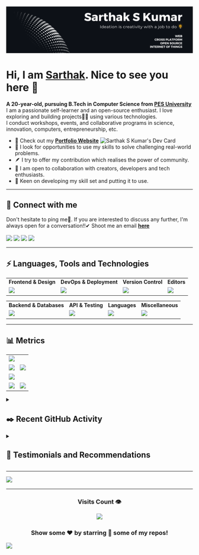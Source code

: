 <!---
Please consider starring the repo if you find this useful in any manner
or use it. It helps me a lot.
-->
<img src='README_Banner.png' alt="banner"></img>
# Hi, I am <a href = "https://linkedin.com/in/sarthakskumar">Sarthak</a>. Nice to see you here 👋
<b>A 20-year-old, pursuing B.Tech in Computer Science from [PES University](https://www.pes.edu)</b><br>
I am a passionate self-learner and an open-source enthusiast. I love exploring and building projects👨‍💻 using various technologies.<br>
I conduct workshops, events, and collaborative programs in science, innovation, computers, entrepreneurship, etc.

<a href = "https://app.daily.dev/sarthakskumar"><img align = "right" src="https://api.daily.dev/devcards/4acca7dd7d934f94b0b4753f12c44494.png?r=nmz" width="250" alt="Sarthak S Kumar's Dev Card"></a>

- 🔭 Check out my <a href="https://sarthakskumar.github.io"><b>Portfolio Website</b></a>
- 🌱 I look for opportunities to use my skills to solve challenging real-world problems.
- 🪶 I try to offer my contribution which realises the power of community.
- 👯 I am open to collaboration with creators, developers and tech enthusiasts.
- 🚢 Keen on developing my skill set and putting it to use.<br>
<hr>

## 📩 Connect with me
Don't hesitate to ping me🤝. If you are interested to discuss any further, I'm always open for a conversation!!✔ Shoot me an email <a href = "mailto:sskworld9742@gmail.com"><b>here</b><br><br>
<a href = "https://linkedin.com/in/sarthakskumar"><img src = "https://skillicons.dev/icons?i=linkedin&theme=dark" height = 38></a>
<a href = "https://instagram.com/sarthakskumar"><img src = "https://skillicons.dev/icons?i=instagram&theme=dark" height = 38></a>
<a href = "https://discordapp.com/users/907567549410050078"><img src = "https://skillicons.dev/icons?i=discord&theme=dark" height = 38></a>
<a href = "https://twitter.com/SarthakSKumar2"><img src = "https://skillicons.dev/icons?i=twitter&theme=dark" height = 38></a>
	
<hr>

## ⚡ Languages, Tools and Technologies
	
<table>
<tr>
	<td><strong>Frontend & Design</strong></td>
	<td><strong>DevOps & Deployment</strong></td>
	<td><strong>Version Control</strong></td>
	<td><strong>Editors</strong></td>
</tr>
<tr>
	<td><img src = "https://skillicons.dev/icons?i=js,react,redux,nextjs,bootstrap,materialui,tailwindcss,emotion,styledcomponents,figma" ></td>
	<td><img src = "https://skillicons.dev/icons?i=docker,aws,githubactions,netlify,heroku,vercel,gcp&theme=dark"></td>
	<td><img src = "https://skillicons.dev/icons?i=git,github,gitlab,bash&theme=dark"></td>
	<td><img src = "https://skillicons.dev/icons?i=vscode,codepen&theme=dark"></td>
</tr>
</table>
<table>
<tr>
	<td><strong>Backend & Databases</strong></td>
	<td><strong>API & Testing</strong></td>
	<td><strong>Languages</strong></td>
	<td><strong>Miscellaneous</strong></td>
</tr>
<tr>
	<td><img src = "https://skillicons.dev/icons?i=nodejs,flask,postgresql,mysql,sequelize,mongodb,express,firebase&theme=dark"></td>
	<td><img src = "https://skillicons.dev/icons?i=postman,graphql,supabase&theme=dark"></td>
	<td><img src = "https://skillicons.dev/icons?i=c,cpp,py&theme=dark"></td>
	<td><img src = "https://skillicons.dev/icons?i=md,raspberrypi,arduino,linux&theme=dark"></td>
</tr>
</table>
<hr>

## 📊 Metrics
<table>
	<tr>
		<td colspan = "2"><a href = "https://sarthakskumar.bio.link"><img src="https://github-readme-activity-graph.vercel.app/graph?username=SarthakSKumar&bg_color=2e3440&hide_border=true&point=false&line=88c0d0&radius=8&area=true&area_color=88c0d0&title_color=ffffff&color=ffffff"></a></td>
	</tr>
	<tr>
		<td><a href="https://linkedin.com/in/sarthakskumar"><img src="https://github-readme-stats.vercel.app/api?username=SarthakSKumar&hide_border=true&include_all_commits=true&count_private=true&show_icons=true&line_height=20&theme=nord"></a></td>
		<td><a href="https://wakatime.com/@sarthakskumar"><img src="https://github-readme-stats.vercel.app/api/wakatime?username=sarthakskumar&langs_count=6&hide_border=true&border_radius=4.5&layout=compact&theme=nord"></a></td>
	</tr>
	<tr>
		<td colspan = "2"><a href="https://instagram.com/sarthakskumar"><img width=100% src="https://github-profile-trophy.vercel.app/?username=SarthakSKumar&hide_border=true&count_private=true&column=-1&theme=nord&no-frame=true"></a></td>
	</tr>
	<tr>
		<td><a href="https://wakatime.com/@sarthakskumar"><img src="https://wakatime.com/share/@sarthakskumar/7d17f360-8efd-4581-8466-2a44cd850351.svg"></a>			</td>
		<td><a href="https://wakatime.com/@sarthakskumar"><img src="https://wakatime.com/share/@sarthakskumar/2b3045cc-3591-4c2d-bc9e-9218d8fd8117.svg"></a>			</td>
	</tr>
	</table>
<details>
<summary><h2>✒️ Recent GitHub Activity</h1></summary>
	
<!--START_SECTION:activity-->
1. 🎉 Merged PR [#1](https://github.com/SarthakSKumar/QuickSend/pull/1) in [SarthakSKumar/QuickSend](https://github.com/SarthakSKumar/QuickSend)
2. 💪 Opened PR [#1](https://github.com/SarthakSKumar/QuickSend/pull/1) in [SarthakSKumar/QuickSend](https://github.com/SarthakSKumar/QuickSend)
3. 🎉 Merged PR [#62](https://github.com/SarthakSKumar/Next.js-13-PESU_IO-2023/pull/62) in [SarthakSKumar/Next.js-13-PESU_IO-2023](https://github.com/SarthakSKumar/Next.js-13-PESU_IO-2023)
4. 🎉 Merged PR [#69](https://github.com/SarthakSKumar/Next.js-13-PESU_IO-2023/pull/69) in [SarthakSKumar/Next.js-13-PESU_IO-2023](https://github.com/SarthakSKumar/Next.js-13-PESU_IO-2023)
5. 🎉 Merged PR [#57](https://github.com/SarthakSKumar/Next.js-13-PESU_IO-2023/pull/57) in [SarthakSKumar/Next.js-13-PESU_IO-2023](https://github.com/SarthakSKumar/Next.js-13-PESU_IO-2023)
<!--END_SECTION:activity-->
  </b>
</details>
<details>
<summary><h2>📝 Testimonials and Recommendations</h2></summary>
<table>
	<tr align="center">
		<td><b>Name</b></td>
		<td><b>Thoughts</b></td>
		<td><b>Designation/Activity</b></td>
	</tr>
	<tr>
		<td><a href="https://www.linkedin.com/in/bilal-meccai-a3b6a7168"><b>Bilal Meccai</b></a></td>
		<td>Sarthak is a very determined individual who is very knowledgeable In his domain of programming. I got the opportunity to learn Python programming hosted by Sarthak and his team ( fusion) where I got to experience basics to advance levels of Python programming. Sarthak is also a Keen learner and can give guidance when it comes to Web development. A robust personality. Would highly recommend Sarthak.</td>
		<td>DevOps Engineer | Information System Administration</td>
	</tr>
	<tr>
		<td><a href="https://www.linkedin.com/in/vikram-sujive"><b>Vikram Sujive</b></a></td>
		<td>Sarthak has helped design several promotional materials and creative assets for our college club, Shunya and its events of various scales. As the former Head of Design of the club, I have had the pleasure of working closely with Sarthak on several occasions, and his creativity, attention to detail, and professionalism have always made him one of the leading designers/ club members.

Sarthak has an exceptional ability to take whatever resources and turn them into visually stunning designs. He has consistently delivered high-quality work, often exceeding our expectations, and has always been willing to go the extra mile to ensure that we are satisfied with the final product. There have been occasions where he has learnt the basics of software in order to get a design done in a specific manner. He is also very open to suggestions/ feedback and is very trustworthy.</td>
		<td>Transportation Mobility Systems Engineer</td>
	</tr>
	<tr>
		<td><a href="https://www.linkedin.com/in/ritika-chauhan-687055208"><b>Ritika Chauhan</b></a></td>
		<td>Sarthak joined CS Mock as a campus manager, and he outshone from day one. His dedication towards work and work ethic are commendable. 
He was very proactive and a great team player throughout his internship. 
He always gave suggestions in ways the work culture can be improved for the company and to become more accommodating for all.
I will be more than happy to recommend Sarthak if you are looking for someone with enduring dedication towards his work.</td>
		<td>HR Executive</td>
	</tr>
	<tr>
		<td><a href="https://www.linkedin.com/in/rajath-01b605213"><b>Rajath Kumar J</b></a></td>
		<td>If anyone is looking for a creative-minded programmer then you must take a look at Sarthak's profile. My work experience with Sarthak was filled with the right guidance and satisfaction. A mentor, coder and a person with a golden heart</td>
		<td>Digital Marketing, Copywriting</td>
	</tr>
	<tr>
		<td><a href="https://www.linkedin.com/in/sherone-d-souza-9a497b180"><b>Sherone D'Souza</b></a></td>
		<td>Talented yet creative, Sarthak is an out-of-the-box thinker and a great leader. He is indeed a pleasure to work with.
Besides having a great sense of humor he is a systematic organizer and an innovative programmer.
If you're looking for anyone to spice up your experience, Sarthak is who I would recommend.</td>
		<td>CSE Student, MIT Manipal</td>
	</tr>
</table>
</details>
<hr>
<a href = "https://www.holopin.io/@sarthakskumar"><img src = "https://holopin.me/sarthakskumar"></a>
<hr>
<div align = "center">
<h3><b>Visits Count 👁️</b></h3>
<img width = 25% src = "https://profile-counter.glitch.me/{SarthakSKumar}/count.svg">
 
### Show some ❤️ by starring 🌟 some of my repos!
</div>
<img src="https://user-images.githubusercontent.com/73097560/115834477-dbab4500-a447-11eb-908a-139a6edaec5c.gif">
